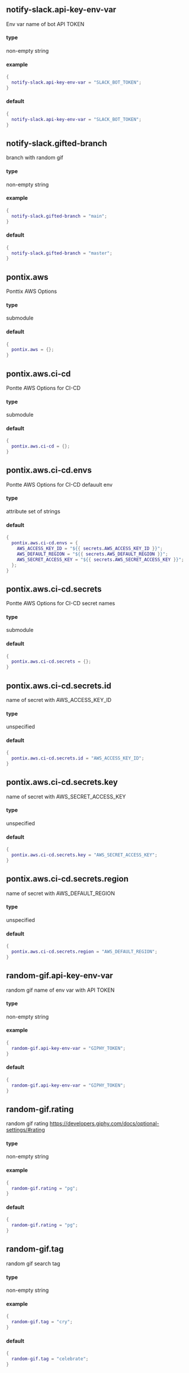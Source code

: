 ## notify-slack.api-key-env-var

Env var name of bot API TOKEN

#### type

non-empty string

#### example

```nix
{
  notify-slack.api-key-env-var = "SLACK_BOT_TOKEN";
}
```

#### default

```nix
{
  notify-slack.api-key-env-var = "SLACK_BOT_TOKEN";
}
```


## notify-slack.gifted-branch

branch with random gif

#### type

non-empty string

#### example

```nix
{
  notify-slack.gifted-branch = "main";
}
```

#### default

```nix
{
  notify-slack.gifted-branch = "master";
}
```


## pontix.aws

Ponttix AWS Options

#### type

submodule


#### default

```nix
{
  pontix.aws = {};
}
```


## pontix.aws.ci-cd

Pontte AWS Options for CI-CD

#### type

submodule


#### default

```nix
{
  pontix.aws.ci-cd = {};
}
```


## pontix.aws.ci-cd.envs

Pontte AWS Options for CI-CD defauult env

#### type

attribute set of strings


#### default

```nix
{
  pontix.aws.ci-cd.envs = {
    AWS_ACCESS_KEY_ID = "${{ secrets.AWS_ACCESS_KEY_ID }}";
    AWS_DEFAULT_REGION = "${{ secrets.AWS_DEFAULT_REGION }}";
    AWS_SECRET_ACCESS_KEY = "${{ secrets.AWS_SECRET_ACCESS_KEY }}";
  };
}
```


## pontix.aws.ci-cd.secrets

Pontte AWS Options for CI-CD secret names

#### type

submodule


#### default

```nix
{
  pontix.aws.ci-cd.secrets = {};
}
```


## pontix.aws.ci-cd.secrets.id

name of secret with AWS_ACCESS_KEY_ID

#### type

unspecified


#### default

```nix
{
  pontix.aws.ci-cd.secrets.id = "AWS_ACCESS_KEY_ID";
}
```


## pontix.aws.ci-cd.secrets.key

name of secret with AWS_SECRET_ACCESS_KEY

#### type

unspecified


#### default

```nix
{
  pontix.aws.ci-cd.secrets.key = "AWS_SECRET_ACCESS_KEY";
}
```


## pontix.aws.ci-cd.secrets.region

name of secret with AWS_DEFAULT_REGION

#### type

unspecified


#### default

```nix
{
  pontix.aws.ci-cd.secrets.region = "AWS_DEFAULT_REGION";
}
```


## random-gif.api-key-env-var

random gif name of env var with API TOKEN

#### type

non-empty string

#### example

```nix
{
  random-gif.api-key-env-var = "GIPHY_TOKEN";
}
```

#### default

```nix
{
  random-gif.api-key-env-var = "GIPHY_TOKEN";
}
```


## random-gif.rating

random gif rating https://developers.giphy.com/docs/optional-settings/#rating

#### type

non-empty string

#### example

```nix
{
  random-gif.rating = "pg";
}
```

#### default

```nix
{
  random-gif.rating = "pg";
}
```


## random-gif.tag

random gif search tag

#### type

non-empty string

#### example

```nix
{
  random-gif.tag = "cry";
}
```

#### default

```nix
{
  random-gif.tag = "celebrate";
}
```


